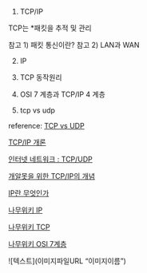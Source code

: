 1. TCP/IP
  
  TCP는 *패킷을 추적 및 관리
  
  참고 1) 패킷 통신이란?
  참고 2) LAN과 WAN

2. IP

3. TCP
  동작원리

4. OSI 7 계층과 TCP/IP 4 계층

5. tcp vs udp

reference:
[TCP vs UDP](https://mangkyu.tistory.com/15)

[TCP/IP 개론](https://www.joinc.co.kr/w/Site/Network_Programing/Documents/IntroTCPIP)

[인터넷 네트워크 : TCP/UDP](https://velog.io/@gparkkii/HTTPTCPUPD)

[개알못을 위한 TCP/IP의 개념](https://brunch.co.kr/@wangho/6)

[IP란 무엇인가](https://study-recording.tistory.com/7)

[나무위키 IP](https://namu.wiki/w/IP)

[나무위키 TCP](https://namu.wiki/w/TCP)

[나무위키 OSI 7계층](https://namu.wiki/w/OSI%20%EB%AA%A8%ED%98%95)

![텍스트](이미지파일URL “이미지이름”)
